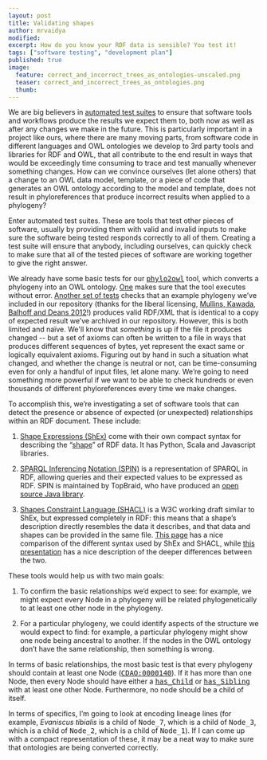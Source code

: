 ```yaml
---
layout: post
title: Validating shapes
author: mrvaidya 
modified:
excerpt: How do you know your RDF data is sensible? You test it!
tags: ["software testing", "development plan"]
published: true
image:
  feature: correct_and_incorrect_trees_as_ontologies-unscaled.png
  teaser: correct_and_incorrect_trees_as_ontologies.png
  thumb:
---
```


We are big believers in [automated test suites](https://en.wikipedia.org/wiki/Test_automation) to ensure that software tools and workflows produce the results we expect them to, both now as well as after any changes we make in the future. This is particularly important in a project like ours, where there are many moving parts, from software code in different languages and OWL ontologies we develop to 3rd party tools and libraries for RDF and OWL, that all contribute to the end result in ways that would be exceedingly time consuming to trace and test manually whenever something changes. How can we convince ourselves (let alone others) that a change to an OWL data model, template, or a piece of code that generates an OWL ontology according to the model and template, does not result in phyloreferences that produce incorrect results when applied to a phylogeny?

Enter automated test suites. These are tools that test other pieces of software, usually by providing them with valid and invalid inputs to make sure the software being tested responds correctly to all of them. Creating a test suite will ensure that anybody, including ourselves, can quickly check to make sure that all of the tested pieces of software are working together to give the right answer.

We already have some basic tests for our [<tt>phylo2owl</tt>](https://github.com/gaurav/phylo2owl) tool, which converts a phylogeny into an OWL ontology. [One](https://github.com/gaurav/phylo2owl/blob/f9d614866f69611894af9edde0f71c4a72850ed0/tests/test_execute.py) makes sure that the tool executes without error. [Another set of tests](https://github.com/gaurav/phylo2owl/blob/f9d614866f69611894af9edde0f71c4a72850ed0/tests/test_owl_output.py) checks that an example phylogeny we’ve included in our repository (thanks for the liberal licensing, [Mullins, Kawada, Balhoff and Deans 2012](http://zookeys.pensoft.net/articles.php?id=3135)!) produces valid RDF/XML that is identical to a copy of expected result we’ve archived in our repository. However, this is both limited and naïve. We'll know that _something_ is up if the file it produces changed -- but a set of axioms can often be written to a file in ways that produces different sequences of bytes, yet represent the exact same or logically equivalent axioms. Figuring out by hand in such a situation what changed, and whether the change is neutral or not, can be time-consuming even for only a handful of input files, let alone many. We’re going to need something more powerful if we want to be able to check hundreds or even thousands of different phyloreferences every time we make changes.

To accomplish this, we’re investigating a set of software tools that can detect the presence or absence of expected (or unexpected) relationships within an RDF document. These include:

 1. [Shape Expressions (ShEx)](http://shex.io/) come with their own compact syntax for describing the “[shape](https://www.w3.org/2014/data-shapes/wiki/Main_Page)” of RDF data. It has Python, Scala and Javascript libraries.
 
 2. [SPARQL Inferencing Notation (SPIN)](http://spinrdf.org) is a representation of SPARQL in RDF, allowing queries and their expected values to be expressed as RDF. SPIN is maintained by TopBraid, who have produced an [open source Java library](http://topbraid.org/spin/api/).

 3. [Shapes Constraint Language (SHACL)](https://www.w3.org/TR/shacl/) is a W3C working draft similar to ShEx, but expressed completely in RDF: this means that a shape’s description directly resembles the data it describes, and that data and shapes can be provided in the same file. [This page](https://github.com/labra/ShExcala/wiki/ShExC-vs-SHACL) has a nice comparison of the different syntax used by ShEx and SHACL, while [this presentation](http://www.slideshare.net/jelabra/shex-vs-shacl) has a nice description of the deeper differences between the two. 

These tools would help us with two main goals:

 1. To confirm the basic relationships we’d expect to see: for example, we might expect every Node in a phylogeny will be related phylogenetically to at least one other node in the phylogeny.
 
 2. For a particular phylogeny, we could identify aspects of the structure we would expect to find: for example, a particular phylogeny might show one node being ancestral to another. If the nodes in the OWL ontology don’t have the same relationship, then something is wrong.

In terms of basic relationships, the most basic test is that every phylogeny should contain at least one Node (<tt>[CDAO:0000140](http://purl.obolibrary.org/obo/CDAO_0000140)</tt>). If it has more than one Node, then every Node should have either a [<tt>has_Child</tt>](http://purl.obolibrary.org/obo/CDAO_0000149) or [<tt>has_Sibling</tt>](https://github.com/hlapp/phyloref/blob/c2a1b813690e3afc78c2abdacab216e368b5c83e/phyloref.owl#L81-L85) with at least one other Node. Furthermore, no node should be a child of itself.

In terms of specifics, I’m going to look at encoding lineage lines (for example, *Evaniscus tibialis* is a child of <tt>Node_7</tt>, which is a child of <tt>Node_3</tt>, which is a child of <tt>Node_2</tt>, which is a child of <tt>Node_1</tt>). If I can come up with a compact representation of these, it may be a neat way to make sure that ontologies are being converted correctly.
